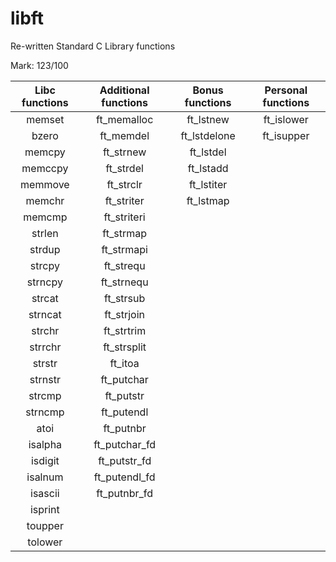 # libft
Re-written Standard C Library functions

Mark: 123/100

| Libc functions  | Additional functions  | Bonus functions | Personal functions |
| :-------------: | :------------------:  | :--------:      | :----------------: |
| memset          | ft_memalloc           | ft_lstnew       | ft_islower         |
| bzero           | ft_memdel             | ft_lstdelone    | ft_isupper         |
| memcpy          | ft_strnew             | ft_lstdel       |
| memccpy         | ft_strdel             | ft_lstadd       |
| memmove         | ft_strclr             | ft_lstiter      |
| memchr          | ft_striter            | ft_lstmap       |
| memcmp          | ft_striteri           |
| strlen          | ft_strmap             |
| strdup          | ft_strmapi            |
| strcpy          | ft_strequ             |
| strncpy         | ft_strnequ            |
| strcat          | ft_strsub             |
| strncat         | ft_strjoin            |
| strchr          | ft_strtrim            |
| strrchr         | ft_strsplit           |
| strstr          | ft_itoa               |
| strnstr         | ft_putchar            |
| strcmp          | ft_putstr             |
| strncmp         | ft_putendl            |
| atoi            | ft_putnbr             |
| isalpha         | ft_putchar_fd         |
| isdigit         | ft_putstr_fd          |
| isalnum         | ft_putendl_fd         |
| isascii         | ft_putnbr_fd          |
| isprint         | 
| toupper         |
| tolower         |
